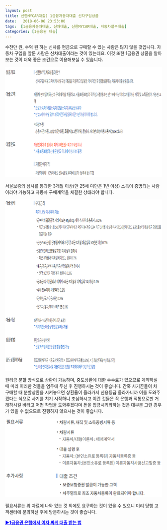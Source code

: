 ```yaml
---
layout: post
title: 신한MYCAR대출) 1금융자동차대출 신차구입상품
date:   2018-06-06 23:53:00
tags:  [1금융자동차대출, 신차대출, 신한MYCAR대출, 자동차할부대출]
categories: [1금융권 대출]
---
```


수천만 원, 수억 원 하는 신차를 현금으로 구매할 수 있는 사람은 많지 않을 것입니다. 자동차 구입을 앞둔 사람은 신차대출이라는 것이 있는데요. 이것 또한 1금융권 상품을 알아보는 것이 더욱 좋은 조건으로 이용해보실 수 있습니다.

<img class="alignnone size-full wp-image-672" src="/images/shinhan_20180609_171155.gif" alt="" width="100%" height="354" />

서울보증의 심사를 통과한 3개월 이상(만 25세 미만은 1년 이상) 소득이 증명되는 사람이라야 가능하고 자동차 구매계약을 체결한 상태라야 합니다.

<img class="alignnone size-mhmagazinelitecontent wp-image-673" src="/images/shinhan_20180609_171218.gif" alt="" width="100%" height="550" />

원리금 분할 방식으로 상환이 가능하며, 중도상환에 대한 수수료가 있으므로 계약하실 때 미리 이러한 것들을 염두에 두신 후 진행하시는 것이 좋습니다. 간혹 사기꾼들이 차 구매할 때 분할상환을 시켜놓으면 상환율이 올라가서 신용등급 올라가니까 이를 도와주겠다는 식으로 사기를 치기 시작하니 조심하시고 이런 것들은 꼭 은행과 직통으로만 거래하시길 바라고 어떤 작업을 도와주겠다며 돈을 입금시키라하는 것은 대부분 그런 경우가 있을 수 없으므로 진행하지 않으시는 것이 좋습니다.

<img class="alignnone size-mhmagazinelitecontent wp-image-674" src="/images/shinhan_20180609_171243.gif" alt="" width="100%" height="252" />

필요서류는 위 자료에 나와 있는 것 외에도 요구하는 것이 있을 수 있으니 미리 당행 고객센터에 문의하신 후에 방문하시는 것이 좋습니다.

<span style="color: #0000ff;"><a style="color: #0000ff;" href="https://finance.leeseungju.com/%EC%A0%9C-1%EA%B8%88%EC%9C%B5%EA%B6%8C-%EC%9D%80%ED%96%89%EC%9D%98-%EC%8B%A0%EC%9A%A9%EB%8C%80%EC%B6%9C-%EC%A0%80%EA%B8%88%EB%A6%AC%EB%8C%80%EC%B6%9C-%EB%85%B8%ED%95%98%EC%9A%B0"><strong>▶1금융권 은행에서 이자 싸게 대출 받는 법</strong></a></span>
